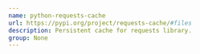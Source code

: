 ```yaml
---
name: python-requests-cache
url: https://pypi.org/project/requests-cache/#files
description: Persistent cache for requests library.
group: None
---
```

